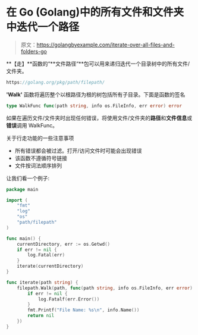# 在 Go (Golang)中的所有文件和文件夹中迭代一个路径

> 原文：<https://golangbyexample.com/iterate-over-all-files-and-folders-go>

**【走】**函数的“**文件路径“**包可以用来递归迭代一个目录树中的所有文件/文件夹。

```go
https://golang.org/pkg/path/filepath/
```

**'Walk'** 函数将遍历整个以根路径为根的树包括所有子目录。下面是函数的签名

```go
type WalkFunc func(path string, info os.FileInfo, err error) error
```

如果在遍历文件/文件夹时出现任何错误，将使用文件/文件夹的**路径**和**文件信息**或**错误**调用 WalkFunc。

关于行走功能的一些注意事项

*   所有错误都会被过滤。打开/访问文件时可能会出现错误
*   该函数不遵循符号链接
*   文件按词法顺序排列

让我们看一个例子:

```go
package main

import (
    "fmt"
    "log"
    "os"
    "path/filepath"
)

func main() {
    currentDirectory, err := os.Getwd()
    if err != nil {
        log.Fatal(err)
    }
    iterate(currentDirectory)
}

func iterate(path string) {
    filepath.Walk(path, func(path string, info os.FileInfo, err error) error {
        if err != nil {
            log.Fatalf(err.Error())
        }
        fmt.Printf("File Name: %s\n", info.Name())
        return nil
    })
}
```